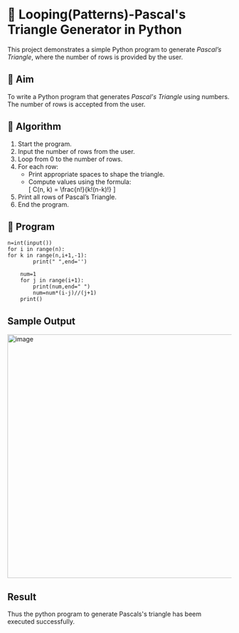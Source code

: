 # 🔺 Looping(Patterns)-Pascal's Triangle Generator in Python

This project demonstrates a simple Python program to generate *Pascal’s Triangle*, where the number of rows is provided by the user.


## 🎯 Aim

To write a Python program that generates *Pascal's Triangle* using numbers. The number of rows is accepted from the user.


## 🧠 Algorithm

1. Start the program.
2. Input the number of rows from the user.
3. Loop from 0 to the number of rows.
4. For each row:
   - Print appropriate spaces to shape the triangle.
   - Compute values using the formula:  
     \[
     C(n, k) = \frac{n!}{k!(n-k)!}
     \]
5. Print all rows of Pascal’s Triangle.
6. End the program.


## 🧪 Program

```
n=int(input())
for i in range(n):
for k in range(n,i+1,-1):
        print(" ",end='')
        
    num=1
    for j in range(i+1):
        print(num,end=" ")
        num=num*(i-j)//(j+1)
    print()
```

## Sample Output
<img width="521" height="547" alt="image" src="https://github.com/user-attachments/assets/36271a7d-2343-4609-b0b8-044d9c5391f7" />


## Result

Thus the python program to generate Pascals's triangle has beem executed successfully.
